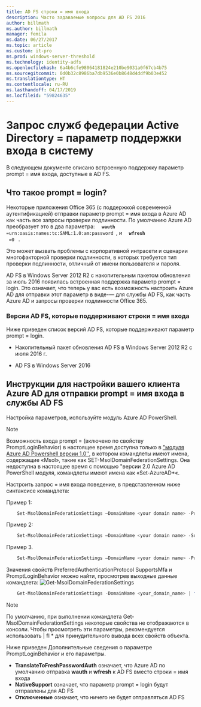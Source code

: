 ```yaml
---
title: AD FS строки = имя входа
description: Часто задаваемые вопросы для AD FS 2016
author: billmath
ms.author: billmath
manager: femila
ms.date: 06/27/2017
ms.topic: article
ms.custom: it-pro
ms.prod: windows-server-threshold
ms.technology: identity-adfs
ms.openlocfilehash: 6a4b6cfe98064181824e210be9031a0f67cb4b75
ms.sourcegitcommit: 0d0b32c8986ba7db9536e0b8648d4ddf9b03e452
ms.translationtype: HT
ms.contentlocale: ru-RU
ms.lasthandoff: 04/17/2019
ms.locfileid: "59824635"
---
```

# <a name="active-directory-federation-services-promptlogin-parameter-support"></a>Запрос служб федерации Active Directory = параметр поддержки входа в систему
В следующем документе описано встроенную поддержку параметр prompt = имя входа, доступные в AD FS.

## <a name="what-is-promptlogin"></a>Что такое prompt = login?  

Некоторые приложения Office 365 (с поддержкой современной аутентификацией) отправки параметр prompt = имя входа в Azure AD как часть все запросы проверки подлинности.  По умолчанию Azure AD преобразует это в два параметра: <code> <b> wauth </b> =urn:oasis:names:tc:SAML:1.0:am:password </code>, и <code> <b> wfresh </b> =0 </code> .

Это может вызвать проблемы с корпоративной интрасети и сценарии многофакторной проверки подлинности, в которых требуется тип проверки подлинности, отличный от имени пользователя и пароля.  

AD FS в Windows Server 2012 R2 с накопительным пакетом обновления за июль 2016 появилась встроенная поддержка параметр prompt = login.  Это означает, что теперь у вас есть возможность настроить Azure AD для отправки этот параметр в виде-— для службы AD FS, как часть Azure AD и запросы проверки подлинности Office 365.

### <a name="ad-fs-versions-that-support-promptlogin"></a>Версии AD FS, которые поддерживают строки = имя входа
Ниже приведен список версий AD FS, которые поддерживают параметр prompt = login.

- Накопительный пакет обновления AD FS в Windows Server 2012 R2 с июля 2016 г.

- AD FS в Windows Server 2016

## <a name="how-do-to-configure-your-azure-ad-tenant-to-send-promptlogin-to-ad-fs"></a>Инструкции для настройки вашего клиента Azure AD для отправки prompt = имя входа в службы AD FS

Настройка параметров, используйте модуль Azure AD PowerShell.

> [!NOTE]
> Возможность входа prompt = (включено по свойству PromptLoginBehavior) в настоящее время доступна только в ["модуля Azure AD Powershell версии 1.0''](https://connect.microsoft.com/site1164/Downloads/DownloadDetails.aspx?DownloadID=59185), в котором командлеты имеют имена, содержащие «Msol», такие как SET-MsolDomainFederationSettings.  Она недоступна в настоящее время с помощью "версии 2.0 Azure AD PowerShell модуля, командлеты имеют имена как «Set-AzureAD\*«.

Настроить запрос = имя входа поведение, в представленном ниже синтаксисе командлета:

Пример 1:
```powershell
    Set-MsolDomainFederationSettings –DomainName <your domain name> -PreferredAuthenticationProtocol <your current protocol setting> 
```

Пример 2:
```powershell
    Set-MsolDomainFederationSettings –DomainName <your domain name> -SupportsMfa <$True|$False>
```

Пример 3.
```powershell
    Set-MsolDomainFederationSettings –DomainName <your domain name> -PromptLoginBehavior <TranslateToFreshPasswordAuth|NativeSupport|Disabled>
```

 
 Значения свойств PreferredAuthenticationProtocol SupportsMfa и PromptLoginBehavior можно найти, просмотрев выходные данные командлета: ![Get-MsolDomainFederationSettings](media/AD-FS-Prompt-Login/GetMsol.png)
```powershell
    Get-MsolDomainFederationSettings -DomainName <your_domain_name> | fl *
 ```
> [!NOTE]
> По умолчанию, при выполнении командлета Get-MsolDomainFederationSettings некоторые свойства не отображаются в консоли.  Чтобы просмотреть эти параметры, рекомендуется использовать | fl * для принудительного вывода всех свойств объекта.


Ниже приведен Дополнительные сведения о параметре PromptLoginBehavior и его параметры.
   
   - <b>TranslateToFreshPasswordAuth</b> означает, что Azure AD по умолчанию отправка <b>wauth</b> и <b>wfresh</b> к AD FS вместо строки = имя входа
   - <b>NativeSupport</b> означает, что параметр prompt = login будут отправлены для AD FS
   - <b>Отключенные</b> означает, что ничего не будет отправляться AD FS

